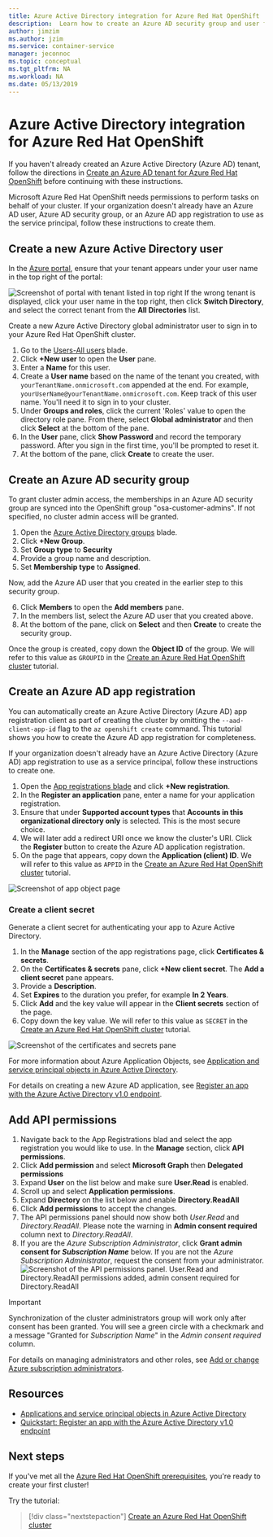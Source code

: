 ```yaml
---
title: Azure Active Directory integration for Azure Red Hat OpenShift | Microsoft Docs
description:  Learn how to create an Azure AD security group and user for testing apps on your Microsoft Azure Red Hat OpenShift cluster.
author: jimzim
ms.author: jzim
ms.service: container-service
manager: jeconnoc
ms.topic: conceptual
ms.tgt_pltfrm: NA
ms.workload: NA
ms.date: 05/13/2019
---
```


# Azure Active Directory integration for Azure Red Hat OpenShift

If you haven't already created an Azure Active Directory (Azure AD) tenant, follow the directions in [Create an Azure AD tenant for Azure Red Hat OpenShift](howto-create-tenant.md) before continuing with these instructions.

Microsoft Azure Red Hat OpenShift needs permissions to perform tasks on behalf of your cluster. If your organization doesn't already have an Azure AD user, Azure AD security group, or an Azure AD app registration to use as the service principal, follow these instructions to create them.

## Create a new Azure Active Directory user

In the [Azure portal](https://portal.azure.com), ensure that your tenant appears under your user name in the top right of the portal:

![Screenshot of portal with tenant listed in top right](./media/howto-create-tenant/tenant-callout.png)
If the wrong tenant is displayed, click your user name in the top right, then click **Switch Directory**, and select the correct tenant from the **All Directories** list.

Create a new Azure Active Directory global administrator user to sign in to your Azure Red Hat OpenShift cluster.

1. Go to the [Users-All users](https://portal.azure.com/#blade/Microsoft_AAD_IAM/UsersManagementMenuBlade/AllUsers) blade.
2. Click **+New user** to open the **User** pane.
3. Enter a **Name** for this user.
4. Create a **User name** based on the name of the tenant you created, with  `yourTenantName.onmicrosoft.com` appended at the end. For example, `yourUserName@yourTenantName.onmicrosoft.com`. Keep track of this user name. You'll need it to sign in to your cluster.
5. Under **Groups and roles**, click the current 'Roles' value to open the directory role pane. From there, select **Global administrator** and then click **Select** at the bottom of the pane.
6. In the **User** pane, click **Show Password** and record the temporary password. After you sign in the first time, you'll be prompted to reset it.
7. At the bottom of the pane, click **Create** to create the user.

## Create an Azure AD security group

To grant cluster admin access, the memberships in an Azure AD security group are synced into the OpenShift group "osa-customer-admins". If not specified, no cluster admin access will be granted.

1. Open the [Azure Active Directory groups](https://portal.azure.com/#blade/Microsoft_AAD_IAM/GroupsManagementMenuBlade/AllGroups) blade.
2. Click **+New Group**.
3. Set **Group type** to **Security**
4. Provide a group name and description.
5. Set **Membership type** to **Assigned**.

Now, add the Azure AD user that you created in the earlier step to this security group.

6. Click **Members** to open the **Add members** pane.
7. In the members list, select the Azure AD user that you created above.
8. At the bottom of the pane, click on **Select** and then **Create** to create the security group.

Once the group is created, copy down the **Object ID** of the group. We will refer to this value as `GROUPID` in the [Create an Azure Red Hat OpenShift cluster](tutorial-create-cluster.md) tutorial.

## Create an Azure AD app registration

You can automatically create an Azure Active Directory (Azure AD) app registration client as part of creating the cluster by omitting the `--aad-client-app-id` flag to the `az openshift create` command. This tutorial shows you how to create the Azure AD app registration for completeness.

If your organization doesn't already have an Azure Active Directory (Azure AD) app registration to use as a service principal, follow these instructions to create one.

1. Open the [App registrations blade](https://portal.azure.com/#blade/Microsoft_AAD_IAM/ActiveDirectoryMenuBlade/RegisteredAppsPreview) and click **+New  registration**.
2. In the **Register an application** pane, enter a name for your application registration.
3. Ensure that under **Supported account types** that **Accounts in this organizational directory only** is selected. This is the most secure choice.
4. We will later add a redirect URI once we know the cluster's URI. Click the **Register** button to create the Azure AD application registration.
5. On the page that appears, copy down the **Application (client) ID**. We will refer to this value as `APPID` in the [Create an Azure Red Hat OpenShift cluster](tutorial-create-cluster.md) tutorial.

![Screenshot of app object page](./media/howto-create-tenant/get-app-id.png)

### Create a client secret

Generate a client secret for authenticating your app to Azure Active Directory.

1. In the **Manage** section of the app registrations page, click **Certificates & secrets**.
2. On the **Certificates & secrets** pane, click **+New client secret**.  The **Add a client secret** pane appears.
3. Provide a **Description**.
4. Set **Expires** to the duration you prefer, for example **In 2 Years**.
5. Click **Add** and the key value will appear in the **Client secrets** section of the page.
6. Copy down the key value. We will refer to this value as `SECRET` in the [Create an Azure Red Hat OpenShift cluster](tutorial-create-cluster.md) tutorial.

![Screenshot of the certificates and secrets pane](./media/howto-create-tenant/create-key.png)

For more information about Azure Application Objects, see [Application and service principal objects in Azure Active Directory](https://docs.microsoft.com/azure/active-directory/develop/app-objects-and-service-principals).

For details on creating a new Azure AD application, see [Register an app with the Azure Active Directory v1.0 endpoint](https://docs.microsoft.com/azure/active-directory/develop/quickstart-v1-add-azure-ad-app).

## Add API permissions

1. Navigate back to the App Registrations blad and select the app registration you would like to use. In the **Manage** section, click **API permissions**.
2. Click **Add permission** and select **Microsoft Graph** then **Delegated permissions**
3. Expand **User** on the list below and make sure **User.Read** is enabled.
4. Scroll up and select **Application permissions**.
5. Expand **Directory** on the list below and enable **Directory.ReadAll**
6. Click **Add permissions** to accept the changes.
7. The API permissions panel should now show both *User.Read* and *Directory.ReadAll*. Please note the warning in **Admin consent required** column next to *Directory.ReadAll*.
8. If you are the *Azure Subscription Administrator*, click **Grant admin consent for *Subscription Name*** below. If you are not the *Azure Subscription Administrator*, request the consent from your administrator.
![Screenshot of the API permissions panel. User.Read and Directory.ReadAll permissions added, admin consent required for Directory.ReadAll](./media/howto-aad-app-configuration/permissions-required.png)

> [!IMPORTANT]
> Synchronization of the cluster administrators group will work only after consent has been granted. You will see a green circle with a checkmark and a message "Granted for *Subscription Name*" in the *Admin consent required* column.

For details on managing administrators and other roles, see [Add or change Azure subscription administrators](https://docs.microsoft.com/azure/billing/billing-add-change-azure-subscription-administrator).

## Resources

* [Applications and service principal objects in Azure Active Directory](https://docs.microsoft.com/azure/active-directory/develop/app-objects-and-service-principals)
* [Quickstart: Register an app with the Azure Active Directory v1.0 endpoint](https://docs.microsoft.com/azure/active-directory/develop/quickstart-v1-add-azure-ad-app)

## Next steps

If you've met all the [Azure Red Hat OpenShift prerequisites](howto-setup-environment.md), you're ready to create your first cluster!

Try the tutorial:
> [!div class="nextstepaction"]
> [Create an Azure Red Hat OpenShift cluster](tutorial-create-cluster.md)

